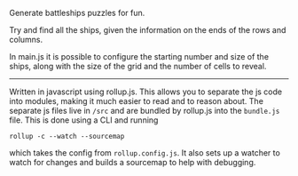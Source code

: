 Generate battleships puzzles for fun.

Try and find all the ships, given the information on the ends of the rows and columns.

In main.js it is possible to configure the starting number and size of the ships, along with the size of the grid and the number of cells to reveal.


----------

Written in javascript using rollup.js. This allows you to separate the js code into modules, making it much easier to read and to reason about. The separate js files live in `/src` and are bundled by rollup.js into the `bundle.js` file. This is done using a CLI and running 

`rollup -c --watch --sourcemap` 

which takes the config from `rollup.config.js`. It also sets up a watcher to watch for changes and builds a sourcemap to help with debugging.